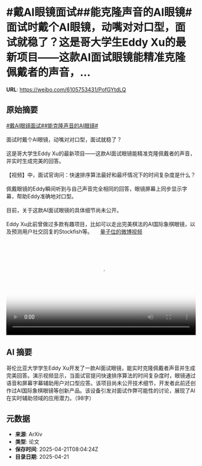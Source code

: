 # #戴AI眼镜面试##能克隆声音的AI眼镜#面试时戴个AI眼镜，动嘴对对口型，面试就稳了？这是哥大学生Eddy Xu的最新项目——这款AI面试眼镜能精准克隆佩戴者的声音，...

**URL**: https://weibo.com/6105753431/PofGYtdLQ

## 原始摘要

<a href="https://m.weibo.cn/search?containerid=231522type%3D1%26t%3D10%26q%3D%23%E6%88%B4AI%E7%9C%BC%E9%95%9C%E9%9D%A2%E8%AF%95%23&amp;extparam=%23%E6%88%B4AI%E7%9C%BC%E9%95%9C%E9%9D%A2%E8%AF%95%23" data-hide=""><span class="surl-text">#戴AI眼镜面试#</span></a><a href="https://m.weibo.cn/search?containerid=231522type%3D1%26t%3D10%26q%3D%23%E8%83%BD%E5%85%8B%E9%9A%86%E5%A3%B0%E9%9F%B3%E7%9A%84AI%E7%9C%BC%E9%95%9C%23&amp;extparam=%23%E8%83%BD%E5%85%8B%E9%9A%86%E5%A3%B0%E9%9F%B3%E7%9A%84AI%E7%9C%BC%E9%95%9C%23" data-hide=""><span class="surl-text">#能克隆声音的AI眼镜#</span></a><br><br>面试时戴个AI眼镜，动嘴对对口型，面试就稳了？<br><br>这是哥大学生Eddy Xu的最新项目——这款AI面试眼镜能精准克隆佩戴者的声音，并实时生成完美的回答。<br><br>【视频】中，面试官询问：快速排序算法最好和最坏情况下的时间复杂度是什么？<br><br>佩戴眼镜的Eddy瞬间听到与自己声音完全相同的回答，眼镜屏幕上同步显示字幕，帮助Eddy准确地对口型。<br><br>目前，关于这款AI面试眼镜的具体细节尚未公开。<br><br>Eddy Xu此前曾做过多款有趣项目，比如可以走出完美棋法的AI国际象棋眼镜，以及预测用户社交回复的Stockfish等。 <a href="https://video.weibo.com/show?fid=1034:5157801777889337" data-hide=""><span class="url-icon"><img style="width: 1rem;height: 1rem" src="https://h5.sinaimg.cn/upload/2015/09/25/3/timeline_card_small_video_default.png" referrerpolicy="no-referrer"></span><span class="surl-text">量子位的微博视频</span></a><br clear="both"><div style="clear: both"></div><video controls="controls" poster="https://tvax3.sinaimg.cn/orj480/006Fd7o3ly1i0o6h18y78j30k00qo75d.jpg" style="width: 100%"><source src="https://f.video.weibocdn.com/o0/FsBtSrxJlx08nDID8UzS01041200c2MX0E010.mp4?label=mp4_720p&amp;template=720x960.24.0&amp;ori=0&amp;ps=1CwnkDw1GXwCQx&amp;Expires=1745226173&amp;ssig=3SzEKAmSXr&amp;KID=unistore,video"><source src="https://f.video.weibocdn.com/o0/rmGb7ydJlx08nDIC9cl2010412007mnp0E010.mp4?label=mp4_hd&amp;template=540x720.24.0&amp;ori=0&amp;ps=1CwnkDw1GXwCQx&amp;Expires=1745226173&amp;ssig=BMAu4eHvXX&amp;KID=unistore,video"><source src="https://f.video.weibocdn.com/o0/OBp6XMX9lx08nDICdreE01041200459q0E010.mp4?label=mp4_ld&amp;template=360x480.24.0&amp;ori=0&amp;ps=1CwnkDw1GXwCQx&amp;Expires=1745226173&amp;ssig=12snzOF1io&amp;KID=unistore,video"><p>视频无法显示，请前往<a href="https://video.weibo.com/show?fid=1034%3A5157801777889337" target="_blank" rel="noopener noreferrer">微博视频</a>观看。</p></video>

## AI 摘要

哥伦比亚大学学生Eddy Xu开发了一款AI面试眼镜，能实时克隆佩戴者声音并生成完美回答。演示视频显示，当面试官提问快速排序算法的时间复杂度时，眼镜通过语音和屏幕字幕辅助用户对口型应答。该项目尚未公开技术细节，开发者此前还创作过AI国际象棋眼镜等创新产品。该设备引发对面试作弊可能性的讨论，展现了AI在实时辅助领域的应用潜力。（98字）

## 元数据

- **来源**: ArXiv
- **类型**: 论文
- **保存时间**: 2025-04-21T08:04:24Z
- **目录日期**: 2025-04-21

